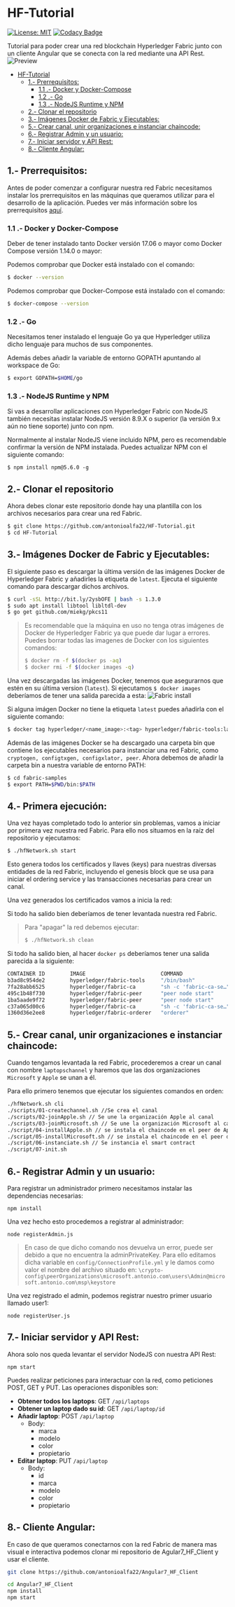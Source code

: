 # HF-Tutorial
[![License: MIT](https://img.shields.io/badge/License-MIT-yellow.svg)](https://opensource.org/licenses/MIT)
[![Codacy Badge](https://api.codacy.com/project/badge/Grade/d2836631eeda4502bea5a502cc1f851a)](https://www.codacy.com/app/antonioalfa22/HF-Tutorial?utm_source=github.com&amp;utm_medium=referral&amp;utm_content=antonioalfa22/HF-Tutorial&amp;utm_campaign=Badge_Grade)


Tutorial para poder crear una red blockchain Hyperledger Fabric junto con un cliente Angular que se conecta con la red mediante una API Rest.
 ![Preview](./doc/img/hftutorial.gif)


- [HF-Tutorial](#hf-tutorial)
    - [1.- Prerrequisitos:](#1--prerrequisitos)
        - [1.1 .- Docker y Docker-Compose](#11---docker-y-docker-compose)
        - [1.2 .- Go](#12---go)
        - [1.3 .- NodeJS Runtime y NPM](#13---nodejs-runtime-y-npm)
    - [2.- Clonar el repositorio](#2--clonar-el-repositorio)
    - [3.- Imágenes Docker de Fabric y Ejecutables:](#3--im%C3%A1genes-docker-de-fabric-y-ejecutables)
    - [5.- Crear canal, unir organizaciones e instanciar chaincode:](#5--crear-canal-unir-organizaciones-e-instanciar-chaincode)
    - [6.- Registrar Admin y un usuario:](#6--registrar-admin-y-un-usuario)
    - [7.- Iniciar servidor y API Rest:](#7--iniciar-servidor-y-api-rest)
    - [8.- Cliente Angular:](#8--cliente-angular)

## 1.- Prerrequisitos:
Antes de poder comenzar a configurar nuestra red Fabric necesitamos instalar los prerrequisitos en las máquinas que queramos utilizar para el desarrollo de la aplicación.
Puedes ver más información sobre los prerrequisitos [aquí](https://hyperledger-fabric.readthedocs.io/en/release-1.3/prereqs.html).

### 1.1 .- Docker y Docker-Compose
Deber de tener instalado tanto Docker versión 17.06 o mayor como Docker Compose versión 1.14.0 o mayor:

Podemos comprobar que Docker está instalado con el comando: 
```bash
$ docker --version
```

Podemos comprobar que Docker-Compose está instalado con el comando: 
```bash
$ docker-compose --version
```

### 1.2 .- Go
Necesitamos tener instalado el lenguaje Go ya que Hyperledger utiliza dicho lenguaje para muchos de sus componentes.

Además debes añadir la variable de entorno GOPATH apuntando al workspace de Go:
```bash
$ export GOPATH=$HOME/go
``` 

### 1.3 .- NodeJS Runtime y NPM
Si vas a desarrollar aplicaciones con Hyperledger Fabric con NodeJS también necesitas instalar NodeJS versión 8.9.X o superior (la versión 9.x aún no tiene soporte) junto con npm.

Normalmente al instalar NodeJS viene incluido NPM, pero es recomendable confirmar la versión de NPM instalada. Puedes actualizar NPM con el siguiente comando:
```node
$ npm install npm@5.6.0 -g
```

## 2.- Clonar el repositorio
Ahora debes clonar este repositorio donde hay una plantilla con los archivos necesarios para crear una red Fabric.

```bash
$ git clone https://github.com/antonioalfa22/HF-Tutorial.git
$ cd HF-Tutorial
```

## 3.- Imágenes Docker de Fabric y Ejecutables:
El siguiente paso es descargar la última versión de las imágenes Docker de Hyperledger Fabric y añadirles la etiqueta de `latest`. Ejecuta el siguiente comando para descargar dichos archivos.

```bash
$ curl -sSL http://bit.ly/2ysbOFE | bash -s 1.3.0
$ sudo apt install libtool libltdl-dev
$ go get github.com/miekg/pkcs11
```

> Es recomendable que la máquina en uso no tenga otras imágenes de Docker de Hyperledger Fabric ya que puede dar lugar a errores. Puedes borrar todas las imagenes de Docker con los siguientes comandos:
> ```bash
> $ docker rm -f $(docker ps -aq)
> $ docker rmi -f $(docker images -q)
> ```

Una vez descargadas las imágenes Docker, tenemos que asegurarnos que estén en su última version (`latest`). Si ejecutamos `$ docker images` deberíamos de tener una salida parecida a esta:
 ![Fabric install](./doc/img/Fabric_install.jpg)

 Si alguna imágen Docker no tiene la etiqueta `latest` puedes añadirla con el siguiente comando:

 ```bash
 $ docker tag hyperledger/<name_image>:<tag> hyperledger/fabric-tools:latest
 ```

 Además de las imágenes Docker se ha descargado una carpeta bin que contiene los ejecutables necesarios para instanciar una red Fabric, como `cryptogen, configtxgen, configxlator, peer`. Ahora debemos de añadir la carpeta bin a nuestra variable de entorno PATH:

 ```bash
 $ cd fabric-samples
 $ export PATH=$PWD/bin:$PATH
 ```

 ## 4.- Primera ejecución:
 Una vez hayas completado todo lo anterior sin problemas, vamos a iniciar por primera vez nuestra red Fabric. Para ello nos situamos en la raíz del repositorio y ejecutamos:

 ```bash
 $ ./hfNetwork.sh start
 ```

 Esto genera todos los certificados y llaves (keys) para nuestras diversas entidades de la red Fabric, incluyendo el genesis block que se usa para iniciar el ordering service y las transacciones necesarias para crear un canal.

Una vez generados los certificados vamos a inicia la red:

Si todo ha salido bien deberíamos de tener levantada nuestra red Fabric.

> Para "apagar" la red debemos ejecutar:
> ```bash
> $ ./hfNetwork.sh clean
> ```

Si todo ha salido bien, al hacer `docker ps` deberíamos tener una salida parecida a la siguiente:

```bash
CONTAINER ID        IMAGE                        COMMAND                  CREATED             STATUS              PORTS                              NAMES
b3ad8c954de2        hyperledger/fabric-tools     "/bin/bash"              7 seconds ago       Up 6 seconds                                           cli
7fa28abb6525        hyperledger/fabric-ca        "sh -c 'fabric-ca-se…"   17 seconds ago      Up 11 seconds       0.0.0.0:7054->7054/tcp             ca_peerMicrosoft
495c1b48f730        hyperledger/fabric-peer      "peer node start"        17 seconds ago      Up 7 seconds        0.0.0.0:7051-7053->7051-7053/tcp   peer0.microsoft.antonio.com
1ba5aade9f72        hyperledger/fabric-peer      "peer node start"        17 seconds ago      Up 8 seconds                                           peer0.apple.antonio.com
c37a065d00c6        hyperledger/fabric-ca        "sh -c 'fabric-ca-se…"   17 seconds ago      Up 10 seconds       0.0.0.0:8054->7054/tcp             ca_peerApple
1360d36e2ee8        hyperledger/fabric-orderer   "orderer"                17 seconds ago      Up 9 seconds        0.0.0.0:7050->7050/tcp             orderer.antonio.com

```

## 5.- Crear canal, unir organizaciones e instanciar chaincode:
Cuando tengamos levantada la red Fabric, procederemos a crear un canal con nombre `laptopschannel` y haremos que las dos organizaciones `Microsoft` y `Apple` se unan a él.

Para ello primero tenemos que ejecutar los siguientes comandos en orden:

```bash
./hfNetwork.sh cli 
./scripts/01-createchannel.sh //Se crea el canal
./scripts/02-joinApple.sh // Se une la organización Apple al canal
./scripts/03-joinMicrosoft.sh // Se une la organización Microsoft al canal
./script/04-installApple.sh // se instala el chaincode en el peer de Apple
./script/05-installMicrosoft.sh // se instala el chaincode en el peer de Microsoft
./script/06-instanciate.sh // Se instancia el smart contract
./script/07-init.sh
```

## 6.- Registrar Admin y un usuario:
Para registrar un administrador primero necesitamos instalar las dependencias necesarias:

```node
npm install
```

Una vez hecho esto procedemos a registrar al administrador:
```node
node registerAdmin.js
```
> En caso de que dicho comando nos devuelva un error, puede ser debido a que no encuentra la adminPrivateKey. Para ello editamos dicha variable en `config/ConnectionProfile.yml` y le damos como valor el nombre del archivo situado en: `\crypto-config\peerOrganizations\microsoft.antonio.com\users\Admin@microsoft.antonio.com\msp\keystore`

Una vez registrado el admin, podemos registrar nuestro primer usuario llamado user1:

```node
node registerUser.js
```

## 7.- Iniciar servidor y API Rest:

Ahora solo nos queda levantar el servidor NodeJS con nuestra API Rest:

```node
npm start
```

Puedes realizar peticiones para interactuar con la red, como peticiones POST, GET y PUT. Las operaciones disponibles son:

- **Obtener todos los laptops**: GET `/api/laptops`
- **Obtener un laptop dado su id**: GET `/api/laptop/id`
- **Añadir laptop**: POST `/api/laptop`
    - Body:
        - marca
        - modelo
        - color
        - propietario
- **Editar laptop**: PUT `/api/laptop`
    - Body:
        - id
        - marca
        - modelo
        - color
        - propietario


## 8.- Cliente Angular:
En caso de que queramos conectarnos con la red Fabric de manera mas visual e interactiva podemos clonar mi repositorio de Agular7_HF_Client y usar el cliente.

```bash
git clone https://github.com/antonioalfa22/Angular7_HF_Client

cd Angular7_HF_Client
npm install
npm start
```